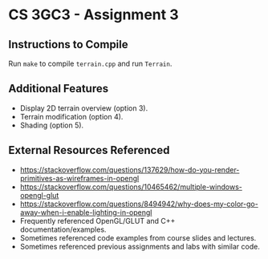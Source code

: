 # CS 3GC3 - Assignment 3

## Instructions to Compile

Run `make` to compile `terrain.cpp` and run `Terrain`.

## Additional Features

- Display 2D terrain overview (option 3).
- Terrain modification (option 4).
- Shading (option 5).

## External Resources Referenced

- <https://stackoverflow.com/questions/137629/how-do-you-render-primitives-as-wireframes-in-opengl>
- <https://stackoverflow.com/questions/10465462/multiple-windows-opengl-glut>
- <https://stackoverflow.com/questions/8494942/why-does-my-color-go-away-when-i-enable-lighting-in-opengl>
- Frequently referenced OpenGL/GLUT and C++ documentation/examples.
- Sometimes referenced code examples from course slides and lectures.
- Sometimes referenced previous assignments and labs with similar code.